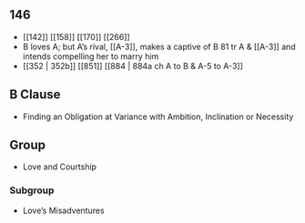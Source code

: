 ## 146
- [[142]] [[158]] [[170]] [[266]] 
- B loves A; but A’s rival, [[A-3]], makes a captive of B 81 tr A &amp; [[A-3]] and intends compelling her to marry him
- [[352 | 352b]] [[851]] [[884 | 884a ch A to B &amp; A-5 to A-3]] 

## B Clause
- Finding an Obligation at Variance with Ambition, Inclination or Necessity

## Group
- Love and Courtship

### Subgroup
- Love’s Misadventures

